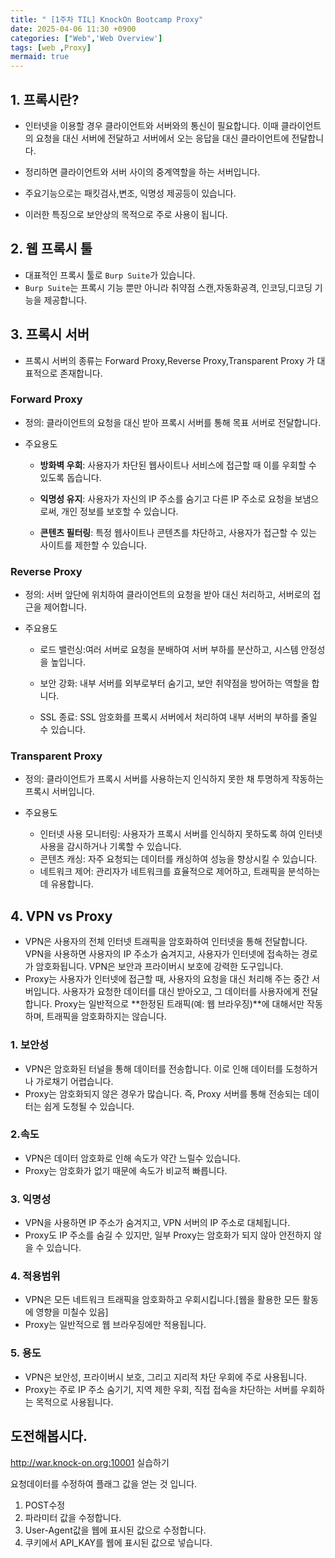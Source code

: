 ```yaml
---
title: " [1주차 TIL] KnockOn Bootcamp Proxy"
date: 2025-04-06 11:30 +0900
categories: ["Web",'Web Overview']
tags: [web ,Proxy]
mermaid: true
---
```

## 1. 프록시란?

- 인터넷을 이용할 경우 클라이언트와 서버와의 통신이 필요합니다. 이때 클라이언트의 요청을 대신 서버에 전달하고 서버에서 오는 응답을 대신 클라이언트에 전달합니다.
- 정리하면 클라이언트와 서버 사이의 중계역할을 하는 서버입니다. 

- 주요기능으로는 패킷검사,변조, 익명성 제공등이 있습니다. 
- 이러한 특징으로 보안상의 목적으로 주로 사용이 됩니다.


## 2. 웹 프록시 툴

- 대표적인 프록시 툴로 `Burp Suite`가 있습니다.
- `Burp Suite`는 프록시 기능 뿐만 아니라 취약점 스캔,자동화공격, 인코딩,디코딩 기능을 제공합니다. 


## 3. 프록시 서버
- 프록시 서버의 종류는 Forward Proxy,Reverse Proxy,Transparent Proxy 가 대표적으로 존재합니다.

### Forward Proxy

- 정의: 클라이언트의 요청을 대신 받아 프록시 서버를 통해 목표 서버로 전달합니다.

- 주요용도
    - **방화벽 우회**: 사용자가 차단된 웹사이트나 서비스에 접근할 때 이를 우회할 수 있도록 돕습니다.

    - **익명성 유지**: 사용자가 자신의 IP 주소를 숨기고 다른 IP 주소로 요청을 보냄으로써, 개인 정보를 보호할 수 있습니다.

    - **콘텐츠 필터링**: 특정 웹사이트나 콘텐츠를 차단하고, 사용자가 접근할 수 있는 사이트를 제한할 수 있습니다.

### Reverse Proxy

- 정의: 서버 앞단에 위치하여 클라이언트의 요청을 받아 대신 처리하고, 서버로의 접근을 제어합니다.

- 주요용도
    - 로드 밸런싱:여러 서버로 요청을 분배하여 서버 부하를 분산하고, 시스템 안정성을 높입니다.

    - 보안 강화: 내부 서버를 외부로부터 숨기고, 보안 취약점을 방어하는 역할을 합니다.

    - SSL 종료: SSL 암호화를 프록시 서버에서 처리하여 내부 서버의 부하를 줄일 수 있습니다.

### Transparent Proxy

- 정의: 클라이언트가 프록시 서버를 사용하는지 인식하지 못한 채 투명하게 작동하는 프록시 서버입니다.

- 주요용도
    - 인터넷 사용 모니터링: 사용자가 프록시 서버를 인식하지 못하도록 하여 인터넷 사용을 감시하거나 기록할 수 있습니다.
    - 콘텐츠 캐싱: 자주 요청되는 데이터를 캐싱하여 성능을 향상시킬 수 있습니다.
    - 네트워크 제어: 관리자가 네트워크를 효율적으로 제어하고, 트래픽을 분석하는 데 유용합니다.


## 4. VPN vs Proxy
- VPN은 사용자의 전체 인터넷 트래픽을 암호화하여 인터넷을 통해 전달합니다. VPN을 사용하면 사용자의 IP 주소가 숨겨지고, 사용자가 인터넷에 접속하는 경로가 암호화됩니다. VPN은 보안과 프라이버시 보호에 강력한 도구입니다.
- Proxy는 사용자가 인터넷에 접근할 때, 사용자의 요청을 대신 처리해 주는 중간 서버입니다. 사용자가 요청한 데이터를 대신 받아오고, 그 데이터를 사용자에게 전달합니다. Proxy는 일반적으로 **한정된 트래픽(예: 웹 브라우징)**에 대해서만 작동하며, 트래픽을 암호화하지는 않습니다.
### 1. 보안성 
- VPN은 암호화된 터널을 통해 데이터를 전송합니다. 이로 인해 데이터를 도청하거나 가로채기 어렵습니다.
- Proxy는 암호화되지 않은 경우가 많습니다. 즉, Proxy 서버를 통해 전송되는 데이터는 쉽게 도청될 수 있습니다.
### 2.속도

- VPN은 데이터 암호화로 인해 속도가 약간 느릴수 있습니다.
- Proxy는 암호화가 없기 때문에 속도가 비교적 빠릅니다.

### 3. 익명성

- VPN을 사용하면 IP 주소가 숨겨지고, VPN 서버의 IP 주소로 대체됩니다. 
- Proxy도 IP 주소를 숨길 수 있지만, 일부 Proxy는 암호화가 되지 않아 안전하지 않을 수 있습니다. 

### 4. 적용범위

- VPN은 모든 네트워크 트래픽을 암호화하고 우회시킵니다.[웹을 활용한 모든 활동에 영향을 미칠수 있음]
- Proxy는 일반적으로 웹 브라우징에만 적용됩니다. 

### 5. 용도
- VPN은 보안성, 프라이버시 보호, 그리고 지리적 차단 우회에 주로 사용됩니다.
- Proxy는 주로 IP 주소 숨기기, 지역 제한 우회, 직접 접속을 차단하는 서버를 우회하는 목적으로 사용됩니다.


## 도전해봅시다.
http://war.knock-on.org:10001 실습하기

요청데이터를 수정하여 플래그 값을 얻는 것 입니다.
1. POST수정
2. 파라미터 값을 수정합니다.
3. User-Agent값을 웹에 표시된 값으로 수정합니다.
4. 쿠키에서 API_KAY를 웹에 표시된 값으로 넣습니다.

